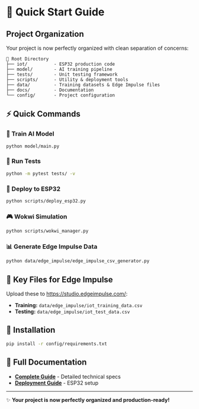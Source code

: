 # 🚀 Quick Start Guide

## Project Organization

Your project is now perfectly organized with clean separation of concerns:

```
📁 Root Directory
├── iot/          - ESP32 production code
├── model/        - AI training pipeline  
├── tests/        - Unit testing framework
├── scripts/      - Utility & deployment tools
├── data/         - Training datasets & Edge Impulse files
├── docs/         - Documentation
└── config/       - Project configuration
```

## ⚡ Quick Commands

### 🧠 Train AI Model
```bash
python model/main.py
```

### 🧪 Run Tests
```bash
python -m pytest tests/ -v
```

### 🚀 Deploy to ESP32
```bash
python scripts/deploy_esp32.py
```

### 🎮 Wokwi Simulation
```bash
python scripts/wokwi_manager.py
```

### 📊 Generate Edge Impulse Data
```bash
python data/edge_impulse/edge_impulse_csv_generator.py
```

## 📁 Key Files for Edge Impulse

Upload these to https://studio.edgeimpulse.com/:

- **Training:** `data/edge_impulse/iot_training_data.csv`
- **Testing:** `data/edge_impulse/iot_test_data.csv`

## 🔧 Installation

```bash
pip install -r config/requirements.txt
```

## 📖 Full Documentation

- **[Complete Guide](docs/README.md)** - Detailed technical specs
- **[Deployment Guide](docs/ESP32_DEPLOYMENT_GUIDE.md)** - ESP32 setup

---
✨ **Your project is now perfectly organized and production-ready!**